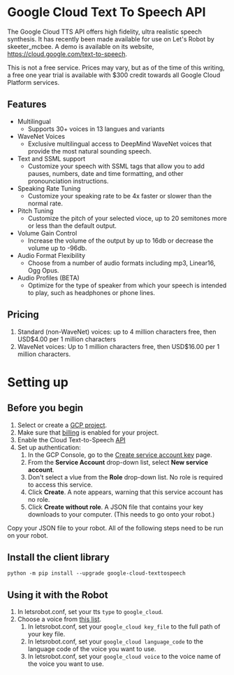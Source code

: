 # Google Cloud Text To Speech API
The Google Cloud TTS API offers high fidelity, ultra realistic speech synthesis. It has recently been made available for use on Let's Robot by skeeter_mcbee. A demo is available on its website, https://cloud.google.com/text-to-speech.

This is not a free service. Prices may vary, but as of the time of this writing, a free one year trial is available with $300 credit towards all Google Cloud Platform services.

## Features
* Multilingual
    * Supports 30+ voices in 13 langues and variants
* WaveNet Voices
    * Exclusive multilingual access to DeepMind WaveNet voices that provide the most natural sounding speech.
* Text and SSML support
    * Customize your speech with SSML tags that allow you to add pauses, numbers, date and time formatting, and other pronounciation instructions.
* Speaking Rate Tuning
    * Customize your speaking rate to be 4x faster or slower than the normal rate.
* Pitch Tuning
    * Customize the pitch of your selected vioce, up to 20 semitones more or less than the default output.
* Volume Gain Control
    * Increase the volume of the output by up to 16db or decrease the volume up to -96db.
* Audio Format Flexibility
    * Choose from a number of audio formats including mp3, Linear16, Ogg Opus.
* Audio Profiles (BETA)
    * Optimize for the type of speaker from which your speech is intended to play, such as headphones or phone lines.

## Pricing
1. Standard (non-WaveNet) voices: up to 4 million characters free, then USD$4.00 per 1 million characters
2. WaveNet voices: Up to 1 million characters free, then USD$16.00 per 1 million characters.

# Setting up
## Before you begin
1. Select or create a [GCP project](https://console.cloud.google.com/cloud-resource-manager?_ga=2.9202677.-1786735001.1546386686).
2. Make sure that [billing](https://cloud.google.com/billing/docs/how-to/modify-project) is enabled for your project.
3. Enable the Cloud Text-to-Speech [API](https://console.cloud.google.com/flows/enableapi?apiid=texttospeech.googleapis.com&_ga=2.253124681.-1786735001.1546386686)
4. Set up authentication:
    1. In the GCP Console, go to the [Create service account key](https://console.cloud.google.com/apis/credentials/serviceaccountkey?_ga=2.244115397.-1786735001.1546386686) page.
    2. From the **Service Account** drop-down list, select **New service account**.
    3. Don't select a vlue from the **Role** drop-down list. No role is required to access this service.
    4. Click **Create**. A note appears, warning that this service account has no role.
    5. Click **Create without role**. A JSON file that contains your key downloads to your computer. (This needs to go onto your robot.)

Copy your JSON file to your robot. All of the following steps need to be run on your robot.

## Install the client library
```
python -m pip install --upgrade google-cloud-texttospeech
```

## Using it with the Robot
1. In letsrobot.conf, set your tts `type` to `google_cloud`.
2. Choose a voice from [this list](https://cloud.google.com/text-to-speech/docs/voices). 
    1. In letsrobot.conf, set your `google_cloud key_file` to the full path of your key file.
    2. In letsrobot.conf, set your `google_cloud language_code` to the language code of the voice you want to use.
    3. In letsrobot.conf, set your `google_cloud voice` to the voice name of the voice you want to use.

